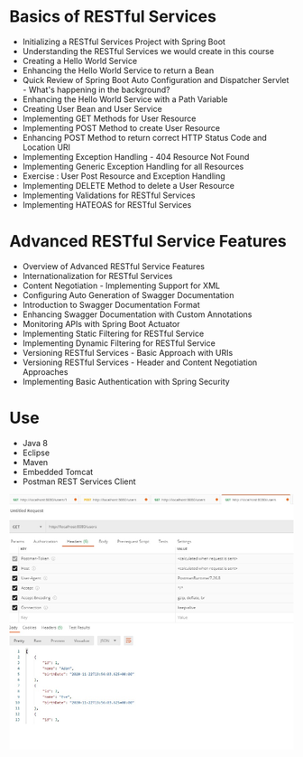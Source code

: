 # Basics of RESTful Services
- Initializing a RESTful Services Project with Spring Boot
- Understanding the RESTful Services we would create in this course
- Creating a Hello World Service
- Enhancing the Hello World Service to return a Bean
- Quick Review of Spring Boot Auto Configuration and Dispatcher Servlet - What's happening in the background?
- Enhancing the Hello World Service with a Path Variable
- Creating User Bean and User Service
- Implementing GET Methods for User Resource
- Implementing POST Method to create User Resource
- Enhancing POST Method to return correct HTTP Status Code and Location URI
- Implementing Exception Handling - 404 Resource Not Found
- Implementing Generic Exception Handling for all Resources
- Exercise : User Post Resource and Exception Handling
- Implementing DELETE Method to delete a User Resource
- Implementing Validations for RESTful Services
- Implementing HATEOAS for RESTful Services

# Advanced RESTful Service Features
- Overview of Advanced RESTful Service Features
- Internationalization for RESTful Services
- Content Negotiation - Implementing Support for XML
- Configuring Auto Generation of Swagger Documentation
- Introduction to Swagger Documentation Format
- Enhancing Swagger Documentation with Custom Annotations
- Monitoring APIs with Spring Boot Actuator
- Implementing Static Filtering for RESTful Service
- Implementing Dynamic Filtering for RESTful Service
- Versioning RESTful Services - Basic Approach with URIs
- Versioning RESTful Services - Header and Content Negotiation Approaches
- Implementing Basic Authentication with Spring Security

# Use
- Java 8
- Eclipse
- Maven
- Embedded Tomcat
- Postman REST Services Client

<img src="postman.jpg"/>
